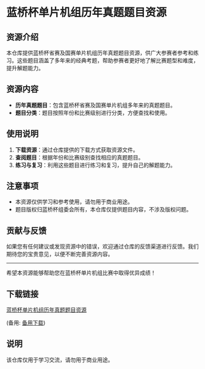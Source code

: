 # 蓝桥杯单片机组历年真题题目资源

## 资源介绍

本仓库提供蓝桥杯省赛及国赛单片机组历年真题题目资源，供广大参赛者参考和练习。这些题目涵盖了多年来的经典考题，帮助参赛者更好地了解比赛题型和难度，提升解题能力。

## 资源内容

- **历年真题题目**：包含蓝桥杯省赛及国赛单片机组多年来的真题题目。
- **题目分类**：题目按照年份和比赛级别进行分类，方便查找和使用。

## 使用说明

1. **下载资源**：通过仓库提供的下载方式获取资源文件。
2. **查阅题目**：根据年份和比赛级别查找相应的真题题目。
3. **练习与复习**：利用这些题目进行练习和复习，提升自己的解题能力。

## 注意事项

- 本资源仅供学习和参考使用，请勿用于商业用途。
- 题目版权归蓝桥杯组委会所有，本仓库仅提供题目内容，不涉及版权问题。

## 贡献与反馈

如果您有任何建议或发现资源中的错误，欢迎通过仓库的反馈渠道进行反馈。我们期待您的宝贵意见，以便不断完善资源内容。

---

希望本资源能够帮助您在蓝桥杯单片机组比赛中取得优异成绩！

## 下载链接
[蓝桥杯单片机组历年真题题目资源](https://pan.quark.cn/s/ef1610d59b03) 

(备用: [备用下载](https://pan.baidu.com/s/1PQOp7l5rHyuuE_dmeFDN4A?pwd=1234))

## 说明

该仓库仅用于学习交流，请勿用于商业用途。
